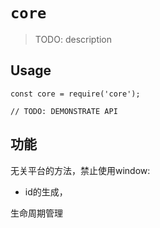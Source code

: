 # `core`

> TODO: description

## Usage

```
const core = require('core');

// TODO: DEMONSTRATE API
```

## 功能
无关平台的方法，禁止使用window:
- id的生成，

生命周期管理